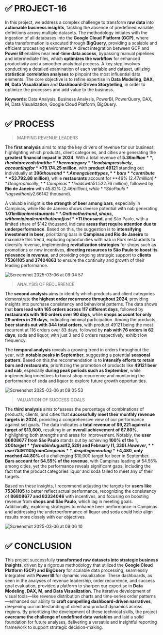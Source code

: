 # ✅ PROJECT-16

In this project, we address a complex challenge to transform **raw data** into **actionable business insights**, tackling the absence of predefined variable definitions across multiple datasets. The methodology initiates with the ingestion of all databases into the **Google Cloud Platform (GCP)**, where data transformation is executed through **BigQuery**, providing a scalable and efficient processing environment. A direct integration between GCP and **Power BI** enables near **real-time data access**, bypassing manual pipelines and intermediate files, which **optimizes the workflow** for enhanced productivity and a smoother analytical process. A key step involves conducting a detailed examination of each variable and dataset, utilizing **statistical correlation analyses** to pinpoint the most influential data elements. The core objective is to refine expertise in **Data Modeling**, **DAX**, **M**, **Data Visualization** and **Dashboard-Driven Storytelling**, in order to optimize the processes and add value to the business.

**Keywords**: Data Analysis, Business Analysis, PowerBI, PowerQuery, DAX, M, Data Visualization, Google Cloud Platform, BigQuery.

# ✅ PROCESS

> MAPPING REVENUE LEADERS

The **first analysis** aims to map the key drivers of revenue for our business, highlighting which products, client categories, and cities are generating the **greatest financial impact in 2024**. With a total revenue of **$5.36 million**, the data reveals that the **beer category** leads impressively, accounting for **79.17%** of the revenue, or approximately **$4.25 million**, with **product 49121** standing out individually at **$396 thousand**. Among client types, **bars** contribute **53.79% ($2.88 million)**, while **restaurants** account for **46% ($2.47 million)**. Geographically, **Campinas** leads with 51.52% ($2.76 million), followed by **Rio de Janeiro** with 45.82% ($2.46 million), while **São Paulo** lags with only 2.66% ($142 thousand). 

A valuable insight is **the strength of beer among bars**, especially in Campinas, while Rio de Janeiro shows diverse potential with nab generating **$1.01 million in restaurants**. On the other hand, shops, with a minimal contribution of just **$11 thousand**, and São Paulo, with a limited share of $142 thousand, indicate **areas that require attention due to underperformance**. Based on this, the suggestion is to **intensifying investment in beer**, prioritizing bars in **Campinas and Rio de Janeiro** to maximize this trend, exploring opportunities with nab in Rio’s restaurants to diversify revenue, implementing **revitalization strategies** for shops such as promotions or new incentives, **directing resources to São Paulo to boost its relevance in revenue**, and providing ongoing strategic support to **clients 75361105 and 37404863** to ensure the continuity and growth of their leading performance.

![Screenshot 2025-03-06 at 09 04 57](https://github.com/user-attachments/assets/6d97bd74-f3fc-4518-a26b-71bcdbd1b0c1)

> ANALYSIS OF RECURRENCE

The **second analysis** aims to identify which products and client categories demonstrate **the highest order recurrence throughout 2024**, providing insights into purchase consistency and behavioral patterns. The data shows that **bars lead with 165 orders across 117 different days**, followed by **restaurants with 160 orders over 90 days**, while **shops account for only 29 orders in 29 days**, indicating minimal participation. Among the products, **beer stands out with 344 total orders**, with product 49121 being the most recurrent at 116 orders over 83 days, followed by **nab with 76 orders in 62 days**; soda and liquor, with just 3 and 8 orders respectively, exhibit low frequency. 

The **temporal analysis** reveals a growing trend in orders throughout the year, with **notable peaks in September**, suggesting a potential **seasonal pattern**. Based on this,the recommendation is to **intensify efforts to retain bars and restaurants**, prioritizing the promotion of products like **49121 beer and nab**, especially **during peak periods such as September**, while implementing incentives to boost shop recurrence and monitoring the performance of soda and liquor to explore future growth opportunities.

![Screenshot 2025-03-06 at 09 05 53](https://github.com/user-attachments/assets/aa2773f3-d136-4fd8-aadc-dccef4ce88a9)

> VALUATION OF SUCCESS GOALS

The **third analysis** aims to*assess the percentage of combinations of products, clients, and cities that **successfully meet their monthly revenue targets in 2024**, providing a comprehensive view of our performance against set goals. The data indicates a **total revenue of $9,221 against a target of $13,600**, resulting in an **overall achievement of 67.80%**, highlighting both strengths and areas for improvement. Notably, the **user 86808677 from São Paulo** stands out by achieving **100% of the $1,200 target** for nab in August ($2,529) and February ($1,339). However, **user 75361105 from Campinas**, despite generating **$4,480, only reached 44.80%** of a challenging $10,000 target for beer in September. **Bars account for 54.55% of the revenue**, with Campinas leading at 54.55% among cities, yet the performance reveals significant gaps, including the fact that the product categories liquor and soda failed to meet any of their targets. 

Based on these insights, I recommend adjusting the targets for **users like 75361105** to better reflect actual performance, recognizing the consistency of **86808677 and 83334046** with incentives, and focusing on boosting revenue from **shops and São Paulo**, which lag in meeting goals. Additionally, exploring strategies to enhance beer performance in Campinas and addressing the underperformance of liquor and soda could help align results more closely with our objectives.

![Screenshot 2025-03-06 at 09 06 10](https://github.com/user-attachments/assets/aad7f3a6-6cf7-49e7-bf88-91017d1bdab8)

# ✅ CONCLUSION

This project successfully **transformed raw datasets into strategic business insights**, driven by a rigorous methodology that utilized the **Google Cloud Platform (GCP) and BigQuery** for scalable data processing, seamlessly integrated with **Power BI** for dynamic visualization. These dashboards, as seen in the analyses of revenue leadership, order recurrence, and success goal evaluation, provided a platform to sharpen our expertise in **Data Modeling, DAX, M, and Data Visualization**. The iterative development of visual tools—like revenue distribution charts and time-series order patterns—enhanced our ability to **craft compelling dashboard-driven narratives**, deepening our understanding of client and product dynamics across regions. By prioritizing the development of these technical skills, the project **overcame the challenge of undefined data variables** and laid a solid foundation for future analyses, delivering a versatile and insightful reporting framework to support strategic decision-making.
